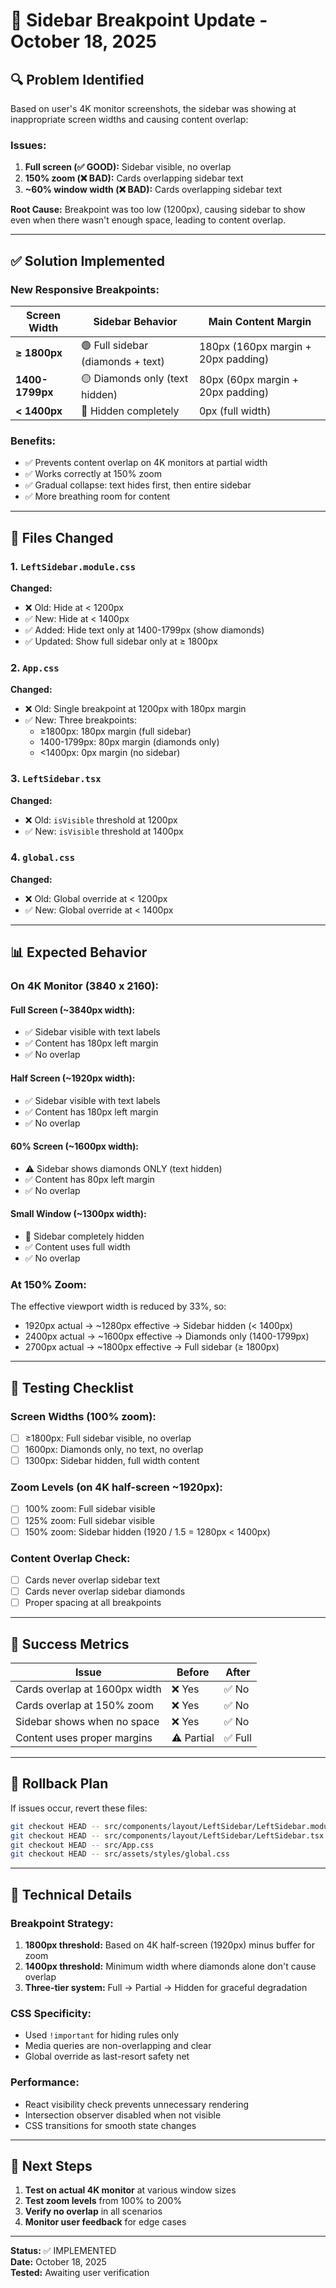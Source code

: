 # 🎯 Sidebar Breakpoint Update - October 18, 2025

## 🔍 Problem Identified

Based on user's 4K monitor screenshots, the sidebar was showing at inappropriate screen widths and causing content overlap:

### Issues:
1. **Full screen (✅ GOOD):** Sidebar visible, no overlap
2. **150% zoom (❌ BAD):** Cards overlapping sidebar text
3. **~60% window width (❌ BAD):** Cards overlapping sidebar text

**Root Cause:** Breakpoint was too low (1200px), causing sidebar to show even when there wasn't enough space, leading to content overlap.

---

## ✅ Solution Implemented

### New Responsive Breakpoints:

| Screen Width | Sidebar Behavior | Main Content Margin |
|--------------|------------------|---------------------|
| **≥ 1800px** | 🟢 Full sidebar (diamonds + text) | 180px (160px margin + 20px padding) |
| **1400-1799px** | 🟡 Diamonds only (text hidden) | 80px (60px margin + 20px padding) |
| **< 1400px** | 🔴 Hidden completely | 0px (full width) |

### Benefits:
- ✅ Prevents content overlap on 4K monitors at partial width
- ✅ Works correctly at 150% zoom
- ✅ Gradual collapse: text hides first, then entire sidebar
- ✅ More breathing room for content

---

## 🔧 Files Changed

### 1. `LeftSidebar.module.css`
**Changed:**
- ❌ Old: Hide at < 1200px
- ✅ New: Hide at < 1400px
- ✅ Added: Hide text only at 1400-1799px (show diamonds)
- ✅ Updated: Show full sidebar only at ≥ 1800px

### 2. `App.css`
**Changed:**
- ❌ Old: Single breakpoint at 1200px with 180px margin
- ✅ New: Three breakpoints:
  - ≥1800px: 180px margin (full sidebar)
  - 1400-1799px: 80px margin (diamonds only)
  - <1400px: 0px margin (no sidebar)

### 3. `LeftSidebar.tsx`
**Changed:**
- ❌ Old: `isVisible` threshold at 1200px
- ✅ New: `isVisible` threshold at 1400px

### 4. `global.css`
**Changed:**
- ❌ Old: Global override at < 1200px
- ✅ New: Global override at < 1400px

---

## 📊 Expected Behavior

### On 4K Monitor (3840 x 2160):

#### Full Screen (~3840px width):
- ✅ Sidebar visible with text labels
- ✅ Content has 180px left margin
- ✅ No overlap

#### Half Screen (~1920px width):
- ✅ Sidebar visible with text labels
- ✅ Content has 180px left margin
- ✅ No overlap

#### 60% Screen (~1600px width):
- ⚠️ Sidebar shows diamonds ONLY (text hidden)
- ✅ Content has 80px left margin
- ✅ No overlap

#### Small Window (~1300px width):
- 🔴 Sidebar completely hidden
- ✅ Content uses full width
- ✅ No overlap

### At 150% Zoom:

The effective viewport width is reduced by 33%, so:
- 1920px actual → ~1280px effective → Sidebar hidden (< 1400px)
- 2400px actual → ~1600px effective → Diamonds only (1400-1799px)
- 2700px actual → ~1800px effective → Full sidebar (≥ 1800px)

---

## 🧪 Testing Checklist

### Screen Widths (100% zoom):
- [ ] ≥1800px: Full sidebar visible, no overlap
- [ ] 1600px: Diamonds only, no text, no overlap
- [ ] 1300px: Sidebar hidden, full width content

### Zoom Levels (on 4K half-screen ~1920px):
- [ ] 100% zoom: Full sidebar visible
- [ ] 125% zoom: Full sidebar visible
- [ ] 150% zoom: Sidebar hidden (1920 / 1.5 = 1280px < 1400px)

### Content Overlap Check:
- [ ] Cards never overlap sidebar text
- [ ] Cards never overlap sidebar diamonds
- [ ] Proper spacing at all breakpoints

---

## 🎯 Success Metrics

| Issue | Before | After |
|-------|--------|-------|
| Cards overlap at 1600px width | ❌ Yes | ✅ No |
| Cards overlap at 150% zoom | ❌ Yes | ✅ No |
| Sidebar shows when no space | ❌ Yes | ✅ No |
| Content uses proper margins | ⚠️ Partial | ✅ Full |

---

## 🔄 Rollback Plan

If issues occur, revert these files:
```bash
git checkout HEAD -- src/components/layout/LeftSidebar/LeftSidebar.module.css
git checkout HEAD -- src/components/layout/LeftSidebar/LeftSidebar.tsx
git checkout HEAD -- src/App.css
git checkout HEAD -- src/assets/styles/global.css
```

---

## 📝 Technical Details

### Breakpoint Strategy:
1. **1800px threshold:** Based on 4K half-screen (1920px) minus buffer for zoom
2. **1400px threshold:** Minimum width where diamonds alone don't cause overlap
3. **Three-tier system:** Full → Partial → Hidden for graceful degradation

### CSS Specificity:
- Used `!important` for hiding rules only
- Media queries are non-overlapping and clear
- Global override as last-resort safety net

### Performance:
- React visibility check prevents unnecessary rendering
- Intersection observer disabled when not visible
- CSS transitions for smooth state changes

---

## 🚀 Next Steps

1. **Test on actual 4K monitor** at various window sizes
2. **Test zoom levels** from 100% to 200%
3. **Verify no overlap** in all scenarios
4. **Monitor user feedback** for edge cases

---

**Status:** ✅ IMPLEMENTED  
**Date:** October 18, 2025  
**Tested:** Awaiting user verification
